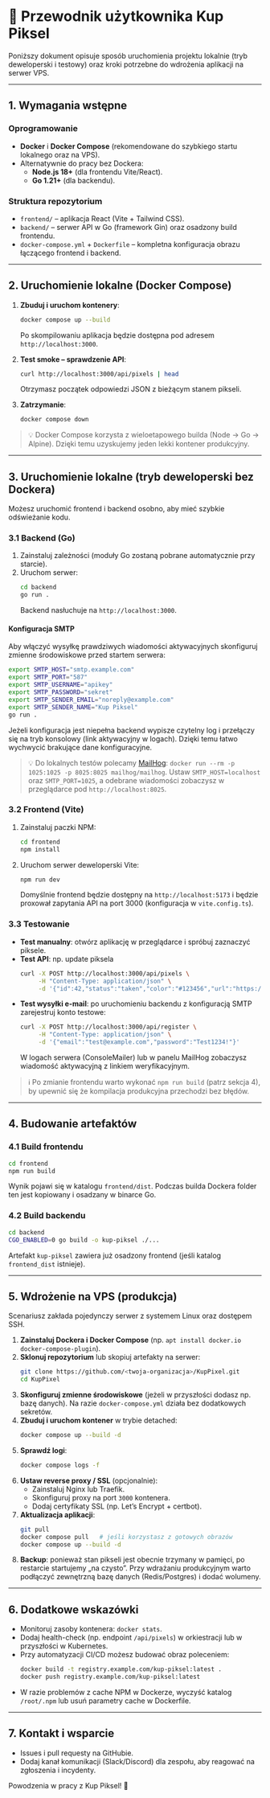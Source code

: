 # 📘 Przewodnik użytkownika Kup Piksel

Poniższy dokument opisuje sposób uruchomienia projektu lokalnie (tryb deweloperski i testowy) oraz kroki potrzebne do wdrożenia aplikacji na serwer VPS.

---

## 1. Wymagania wstępne

### Oprogramowanie
- **Docker** i **Docker Compose** (rekomendowane do szybkiego startu lokalnego oraz na VPS).
- Alternatywnie do pracy bez Dockera:
  - **Node.js 18+** (dla frontendu Vite/React).
  - **Go 1.21+** (dla backendu).

### Struktura repozytorium
- `frontend/` – aplikacja React (Vite + Tailwind CSS).
- `backend/` – serwer API w Go (framework Gin) oraz osadzony build frontendu.
- `docker-compose.yml` + `Dockerfile` – kompletna konfiguracja obrazu łączącego frontend i backend.

---

## 2. Uruchomienie lokalne (Docker Compose)

1. **Zbuduj i uruchom kontenery**:
   ```bash
   docker compose up --build
   ```
   Po skompilowaniu aplikacja będzie dostępna pod adresem `http://localhost:3000`.

2. **Test smoke – sprawdzenie API**:
   ```bash
   curl http://localhost:3000/api/pixels | head
   ```
   Otrzymasz początek odpowiedzi JSON z bieżącym stanem pikseli.

3. **Zatrzymanie**:
   ```bash
   docker compose down
   ```

> 💡 Docker Compose korzysta z wieloetapowego builda (Node → Go → Alpine). Dzięki temu uzyskujemy jeden lekki kontener produkcyjny.

---

## 3. Uruchomienie lokalne (tryb deweloperski bez Dockera)

Możesz uruchomić frontend i backend osobno, aby mieć szybkie odświeżanie kodu.

### 3.1 Backend (Go)
1. Zainstaluj zależności (moduły Go zostaną pobrane automatycznie przy starcie).
2. Uruchom serwer:
   ```bash
   cd backend
   go run .
   ```
   Backend nasłuchuje na `http://localhost:3000`.

#### Konfiguracja SMTP

Aby włączyć wysyłkę prawdziwych wiadomości aktywacyjnych skonfiguruj zmienne środowiskowe przed startem serwera:

```bash
export SMTP_HOST="smtp.example.com"
export SMTP_PORT="587"
export SMTP_USERNAME="apikey"
export SMTP_PASSWORD="sekret"
export SMTP_SENDER_EMAIL="noreply@example.com"
export SMTP_SENDER_NAME="Kup Piksel"
go run .
```

Jeżeli konfiguracja jest niepełna backend wypisze czytelny log i przełączy się na tryb konsolowy (link aktywacyjny w logach). Dzięki temu łatwo wychwycić brakujące dane konfiguracyjne.

> 💡 Do lokalnych testów polecamy [MailHog](https://github.com/mailhog/MailHog): `docker run --rm -p 1025:1025 -p 8025:8025 mailhog/mailhog`. Ustaw `SMTP_HOST=localhost` oraz `SMTP_PORT=1025`, a odebrane wiadomości zobaczysz w przeglądarce pod `http://localhost:8025`.

### 3.2 Frontend (Vite)
1. Zainstaluj paczki NPM:
   ```bash
   cd frontend
   npm install
   ```
2. Uruchom serwer deweloperski Vite:
   ```bash
   npm run dev
   ```
   Domyślnie frontend będzie dostępny na `http://localhost:5173` i będzie proxował zapytania API na port 3000 (konfiguracja w `vite.config.ts`).

### 3.3 Testowanie
- **Test manualny**: otwórz aplikację w przeglądarce i spróbuj zaznaczyć piksele.
- **Test API**: np. update piksela
  ```bash
  curl -X POST http://localhost:3000/api/pixels \
       -H "Content-Type: application/json" \
       -d '{"id":42,"status":"taken","color":"#123456","url":"https://example.com"}'
  ```
- **Test wysyłki e-mail**: po uruchomieniu backendu z konfiguracją SMTP zarejestruj konto testowe:
  ```bash
  curl -X POST http://localhost:3000/api/register \
       -H "Content-Type: application/json" \
       -d '{"email":"test@example.com","password":"Test1234!"}'
  ```
  W logach serwera (ConsoleMailer) lub w panelu MailHog zobaczysz wiadomość aktywacyjną z linkiem weryfikacyjnym.

> ℹ️ Po zmianie frontendu warto wykonać `npm run build` (patrz sekcja 4), by upewnić się że kompilacja produkcyjna przechodzi bez błędów.

---

## 4. Budowanie artefaktów

### 4.1 Build frontendu
```bash
cd frontend
npm run build
```
Wynik pojawi się w katalogu `frontend/dist`. Podczas builda Dockera folder ten jest kopiowany i osadzany w binarce Go.

### 4.2 Build backendu
```bash
cd backend
CGO_ENABLED=0 go build -o kup-piksel ./...
```
Artefakt `kup-piksel` zawiera już osadzony frontend (jeśli katalog `frontend_dist` istnieje).

---

## 5. Wdrożenie na VPS (produkcja)

Scenariusz zakłada pojedynczy serwer z systemem Linux oraz dostępem SSH.

1. **Zainstaluj Dockera i Docker Compose** (np. `apt install docker.io docker-compose-plugin`).
2. **Sklonuj repozytorium** lub skopiuj artefakty na serwer:
   ```bash
   git clone https://github.com/<twoja-organizacja>/KupPixel.git
   cd KupPixel
   ```
3. **Skonfiguruj zmienne środowiskowe** (jeżeli w przyszłości dodasz np. bazę danych). Na razie `docker-compose.yml` działa bez dodatkowych sekretów.
4. **Zbuduj i uruchom kontener** w trybie detached:
   ```bash
   docker compose up --build -d
   ```
5. **Sprawdź logi**:
   ```bash
   docker compose logs -f
   ```
6. **Ustaw reverse proxy / SSL** (opcjonalnie):
   - Zainstaluj Nginx lub Traefik.
   - Skonfiguruj proxy na port `3000` kontenera.
   - Dodaj certyfikaty SSL (np. Let’s Encrypt + certbot).
7. **Aktualizacja aplikacji**:
   ```bash
   git pull
   docker compose pull   # jeśli korzystasz z gotowych obrazów
   docker compose up --build -d
   ```
8. **Backup**: ponieważ stan pikseli jest obecnie trzymany w pamięci, po restarcie startujemy „na czysto”. Przy wdrażaniu produkcyjnym warto podłączyć zewnętrzną bazę danych (Redis/Postgres) i dodać wolumeny.

---

## 6. Dodatkowe wskazówki
- Monitoruj zasoby kontenera: `docker stats`.
- Dodaj health-check (np. endpoint `/api/pixels`) w orkiestracji lub w przyszłości w Kubernetes.
- Przy automatyzacji CI/CD możesz budować obraz poleceniem:
  ```bash
  docker build -t registry.example.com/kup-piksel:latest .
  docker push registry.example.com/kup-piksel:latest
  ```
- W razie problemów z cache NPM w Dockerze, wyczyść katalog `/root/.npm` lub usuń parametry cache w Dockerfile.

---

## 7. Kontakt i wsparcie
- Issues i pull requesty na GitHubie.
- Dodaj kanał komunikacji (Slack/Discord) dla zespołu, aby reagować na zgłoszenia i incydenty.

Powodzenia w pracy z Kup Piksel! 🎉
